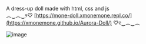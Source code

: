 A dress-up doll made with html, css and js<br />
︵‿︵‿୨♡ [https://mone-doll.xmonemone.repl.co/](https://xmonemone.github.io/Aurora-Doll/) ♡୧‿︵‿︵

![image](https://user-images.githubusercontent.com/92688848/232261575-a4318b22-2ebc-488c-8875-8eb43ad8a32e.png)
